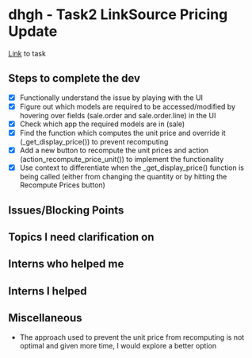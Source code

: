 # dhgh - Task2 LinkSource Pricing Update
[Link](https://www.odoo.com/web#id=3362285&cids=3&menu_id=4720&action=4665&active_id=3362248&model=project.task&view_type=form) to task

## Steps to complete the dev
- [X] Functionally understand the issue by playing with the UI
- [X] Figure out which models are required to be accessed/modified by hovering over fields (sale.order and sale.order.line) in the UI 
- [X] Check which app the required models are in (sale)
- [X] Find the function which computes the unit price and override it (_get_display_price()) to prevent recomputing
- [X] Add a new button to recompute the unit prices and action (action_recompute_price_unit()) to implement the functionality
- [X] Use context to differentiate when the _get_display_price() function is being called (either from changing the quantity or by hitting the Recompute Prices button)

## Issues/Blocking Points

## Topics I need clarification on
      
## Interns who helped me

## Interns I helped

## Miscellaneous
- The approach used to prevent the unit price from recomputing is not optimal and given more time, I would explore a better option